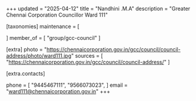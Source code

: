 +++
updated = "2025-04-12"
title = "Nandhini .M.A"
description = "Greater Chennai Corporation Councillor Ward 111"

[taxonomies]
maintenance = [

]
member_of = [
    "group/gcc-council"
]

[extra]
photo = "https://chennaicorporation.gov.in/gcc/council/council-address/photo/ward111.jpg"
sources = [
    "https://chennaicorporation.gov.in/gcc/council/council-address/"
]

[extra.contacts]

phone = [
    "9445467111",
    "9566073023",
    ]
email = "ward111@chennaicorporation.gov.in"
+++